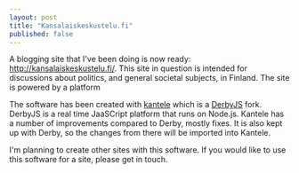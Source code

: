```yaml
---
layout: post
title: "Kansalaiskeskustelu.fi"
published: false
---
```


A blogging site that I've been doing is now ready: http://kansalaiskeskustelu.fi/. This site in question is intended for discussions about politics, and general societal subjects, in Finland. The site is powered by a platform

The software has been created with [kantele](https://github.com/kantele/kantele) which is a [DerbyJS](http://derbyjs.com/) fork. DerbyJS is a real time JaaSCript platform that runs on Node.js. Kantele has a number of improvements compared to Derby, mostly fixes. It is also kept up with Derby, so the changes from there will be imported into Kantele.

I'm planning to create other sites with this software. If you would like to use this software for a site, please get in touch.
